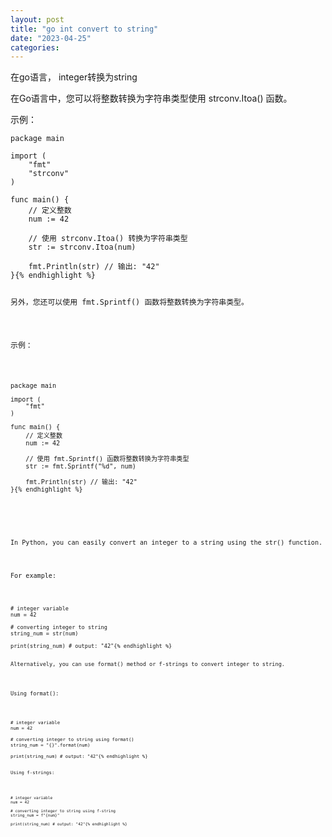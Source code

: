 ```yaml
---
layout: post
title: "go int convert to string"
date: "2023-04-25"
categories: 
---
```

<p>在go语言， integer转换为string</p>

<p>在Go语言中，您可以将整数转换为字符串类型使用 strconv.Itoa() 函数。</p>

<p>示例：</p>

<pre>
<code>package main

import (
    &quot;fmt&quot;
    &quot;strconv&quot;
)

func main() {
    // 定义整数
    num := 42

    // 使用 strconv.Itoa() 转换为字符串类型
    str := strconv.Itoa(num)

    fmt.Println(str) // 输出: &quot;42&quot;
}{% endhighlight %}

<p>另外，您还可以使用 fmt.Sprintf() 函数将整数转换为字符串类型。</p>

<p>示例：</p>

<pre>
<code>package main

import (
    &quot;fmt&quot;
)

func main() {
    // 定义整数
    num := 42

    // 使用 fmt.Sprintf() 函数将整数转换为字符串类型
    str := fmt.Sprintf(&quot;%d&quot;, num)

    fmt.Println(str) // 输出: &quot;42&quot;
}{% endhighlight %}

<p>&nbsp;</p>

<p>In Python, you can easily convert an integer to a string using the str() function.</p>

<p>For example:</p>

<pre>
<code># integer variable
num = 42

# converting integer to string
string_num = str(num)

print(string_num) # output: &quot;42&quot;{% endhighlight %}

<p>Alternatively, you can use format() method or f-strings to convert integer to string.</p>

<p>Using format():</p>

<pre>
<code># integer variable
num = 42

# converting integer to string using format()
string_num = &quot;{}&quot;.format(num)

print(string_num) # output: &quot;42&quot;{% endhighlight %}

<p>Using f-strings:</p>

<pre>
<code># integer variable
num = 42

# converting integer to string using f-string
string_num = f&quot;{num}&quot;

print(string_num) # output: &quot;42&quot;{% endhighlight %}

